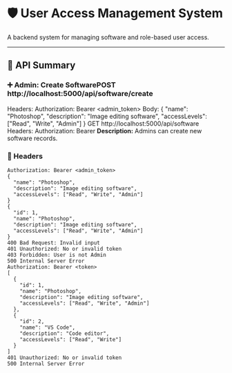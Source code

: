 # 🛡️ User Access Management System

A backend system for managing software and role-based user access.

---

## 📡 API Summary

### ➕ Admin: Create SoftwarePOST http://localhost:5000/api/software/create
Headers:
Authorization: Bearer <admin_token>
Body:
{
"name": "Photoshop",
"description": "Image editing software",
"accessLevels": ["Read", "Write", "Admin"]
}
GET http://localhost:5000/api/software
Headers:
Authorization: Bearer <token>
**Description:** Admins can create new software records.

### 🧾 Headers
```http
Authorization: Bearer <admin_token>
{
  "name": "Photoshop",
  "description": "Image editing software",
  "accessLevels": ["Read", "Write", "Admin"]
}
{
  "id": 1,
  "name": "Photoshop",
  "description": "Image editing software",
  "accessLevels": ["Read", "Write", "Admin"]
}
400 Bad Request: Invalid input  
401 Unauthorized: No or invalid token  
403 Forbidden: User is not Admin  
500 Internal Server Error
Authorization: Bearer <token>
[
  {
    "id": 1,
    "name": "Photoshop",
    "description": "Image editing software",
    "accessLevels": ["Read", "Write", "Admin"]
  },
  {
    "id": 2,
    "name": "VS Code",
    "description": "Code editor",
    "accessLevels": ["Read", "Write"]
  }
]
401 Unauthorized: No or invalid token  
500 Internal Server Error
